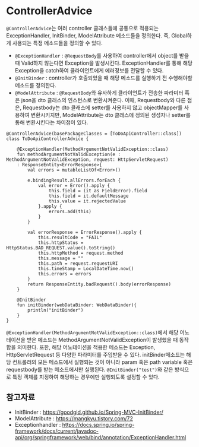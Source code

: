 # ControllerAdvice
`@ControllerAdvice`는 여러 controller 클래스들에 공통으로 적용되는 ExceptionHandler, InitBinder, ModelAttribute 메소드들을
정의한다. 즉, Global하게 사용되는 특정 메소드들을 정의할 수 있다.
- `@ExceptionHandler` : `@RequestBody`를 사용하여 controller에서 object를 받을 때 Valid하지 않는다면 Exception을 발생시킨다.
  ExceptionHandler를 통해 해당 Exception을 catch하여 클라이언트에게 에러정보를 전달할 수 있다.
- `@InitBinder` : controller가 호출되었을 때 해당 메소드를 실행하기 전 수행해야할 메소드를 정의한다.
- `@ModelAttribute` : `@RequestBody`와 유사하게 클라이언트가 전송한 파라미터 혹은 json을 dto 클래스의 인스턴스로 변환시켜준다.
  이때, Requestbody와 다른 점은, Requestbody는 dto 클래스에 setter를 사용하지 않고 objectMapper를 사용하여 변환시키지만,
  ModelAttribute는 dto 클래스에 정의된 생성자나 setter를 통해 변환시킨다는 차이점이 있다.

```
@ControllerAdvice(basePackageClasses = [ToDoApiController::class])
class ToDoApiControllerAdvice {

    @ExceptionHandler(MethodArgumentNotValidException::class)
    fun methodArgumentNotValidException(e : MethodArgumentNotValidException, request: HttpServletRequest)
    : ResponseEntity<ErrorResponse>{
        val errors = mutableListOf<Error>()

        e.bindingResult.allErrors.forEach {
            val error = Error().apply {
                this.field = (it as FieldError).field
                this.field = it.defaultMessage
                this.value = it.rejectedValue
            }.apply {
                errors.add(this)
            }
        }

        val errorResponse = ErrorResponse().apply {
            this.resultCode = "FAIL"
            this.httpStatus = HttpStatus.BAD_REQUEST.value().toString()
            this.httpMethod = request.method
            this.message = ""
            this.path = request.requestURI
            this.timeStamp = LocalDateTime.now()
            this.errors = errors
        }
        return ResponseEntity.badRequest().body(errorResponse)
    }

    @InitBinder
    fun initBinder(webDataBinder: WebDataBinder){
        println("initBinder")
    }
}
```
`@ExceptionHandler(MethodArgumentNotValidException::class)`에서 해당 어노테이션을 받은 메소드는 MethodArgumentNotValidException이
발생했을 때 동작함을 의미한다.
또한, 해당 어노테이션을 적용한 메소드는 Exception, HttpServletRequest 등 다양한 파라미터를 주입받을 수 있다.
initBinder메소드는 해당 컨트롤러의 모든 메소드에서 실행되는 것이 아니라 param 혹은 path variable 혹은 requestbody를 받는 메소드에서만
실행된다. `@InitBinder("test")`와 같은 방식으로 특정 객체를 지정하여 해당하는 경우에만 실행되도록 설정할 수 있다.

## 참고자료
- InitBinder : https://goodgid.github.io/Spring-MVC-InitBinder/
- ModelAttribute : https://mangkyu.tistory.com/72
- Exceptionhandler : https://docs.spring.io/spring-framework/docs/current/javadoc-api/org/springframework/web/bind/annotation/ExceptionHandler.html

